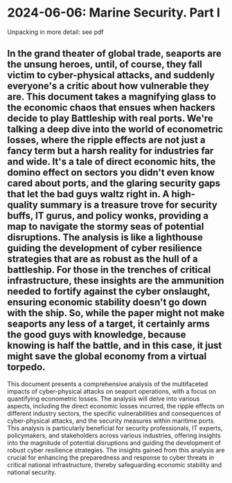 # 2024-06-06: Marine Security. Part I

Unpacking in more detail: see pdf

In the grand theater of global trade, seaports are the unsung heroes, until, of course, they fall victim to cyber-physical attacks, and suddenly everyone's a critic about how vulnerable they are. This document takes a magnifying glass to the economic chaos that ensues when hackers decide to play Battleship with real ports. We're talking a deep dive into the world of econometric losses, where the ripple effects are not just a fancy term but a harsh reality for industries far and wide. It's a tale of direct economic hits, the domino effect on sectors you didn't even know cared about ports, and the glaring security gaps that let the bad guys waltz right in. A high-quality summary is a treasure trove for security buffs, IT gurus, and policy wonks, providing a map to navigate the stormy seas of potential disruptions. The analysis is like a lighthouse guiding the development of cyber resilience strategies that are as robust as the hull of a battleship. For those in the trenches of critical infrastructure, these insights are the ammunition needed to fortify against the cyber onslaught, ensuring economic stability doesn't go down with the ship. So, while the paper might not make seaports any less of a target, it certainly arms the good guys with knowledge, because knowing is half the battle, and in this case, it just might save the global economy from a virtual torpedo.
-----

This document presents a comprehensive analysis of the multifaceted impacts of cyber-physical attacks on seaport operations, with a focus on quantifying econometric losses. The analysis will delve into various aspects, including the direct economic losses incurred, the ripple effects on different industry sectors, the specific vulnerabilities and consequences of cyber-physical attacks, and the security measures within maritime ports. This analysis is particularly beneficial for security professionals, IT experts, policymakers, and stakeholders across various industries, offering insights into the magnitude of potential disruptions and guiding the development of robust cyber resilience strategies. The insights gained from this analysis are crucial for enhancing the preparedness and response to cyber threats in critical national infrastructure, thereby safeguarding economic stability and national security.
